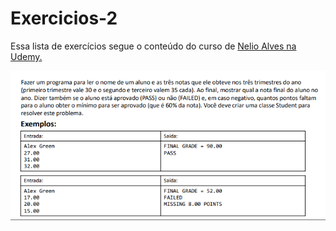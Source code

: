 # Exercicios-2
Essa lista de exercícios segue o conteúdo do curso de [Nelio Alves na Udemy.](https://www.udemy.com/course/java-curso-completo)

<img src="https://github.com/RodolfoGueiros/Exercicios-Java/blob/main/Exercicio-4/Exercicio-4.png?raw=true">
